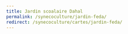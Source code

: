 ```yaml
---
title: Jardin scoalaire Dahal
permalink: /synecoculture/jardin-feda/
redirect: /synecoculture/cartes/jardin-feda/
---
```

